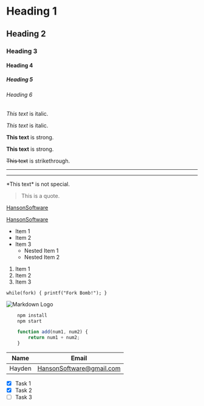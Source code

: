 <!-- Headings -->
# Heading 1
## Heading 2
### Heading 3
#### Heading 4
##### Heading 5
###### Heading 6

<!-- Italics -->
*This text* is italic.

_This text_ is italic.

<!-- Strong -->
**This text** is strong.

__This text__ is strong.

<!-- Strikethrough -->
~~This text~~ is strikethrough.

<!-- Horizontal Rule -->
---

___

<!-- Escape Characters -->
\*This text\* is not special.

<!-- Blockquote -->
> This is a quote.

<!-- Links -->
[HansonSoftware](https://mason.gmu.edu/~hhanson2/)

[HansonSoftware](https://mason.gmu.edu/~hhanson2/ "Title on hover")

<!-- Unordered Lists (UL) -->
* Item 1
* Item 2
* Item 3
  * Nested Item 1
  * Nested Item 2

<!-- Ordered List (OL) -->
1. Item 1
2. Item 2
3. Item 3

<!-- Inline Code Block -->
`while(fork) {
    printf("Fork Bomb!");
}`

<!-- Images -->
![Markdown Logo](https://markdown-here.com/img/icon256.png)

<!-- GitHub Markdown -->

<!-- Code Blocks -->
```bash
    npm install
    npm start
```

```javascript
    function add(num1, num2) {
        return num1 + num2;
    }
```

<!-- Tables -->
| Name   | Email                    |
|--------|--------------------------|
| Hayden | HansonSoftware@gmail.com |

<!-- Task Lists -->
* [x] Task 1
* [x] Task 2
* [ ] Task 3
